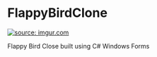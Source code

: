 # FlappyBirdClone

<a href="https://imgur.com/PaYbtp3"><img src="https://i.imgur.com/jKCmnhT.gif" title="source: imgur.com" /></a>

Flappy Bird Close built using C# Windows Forms
